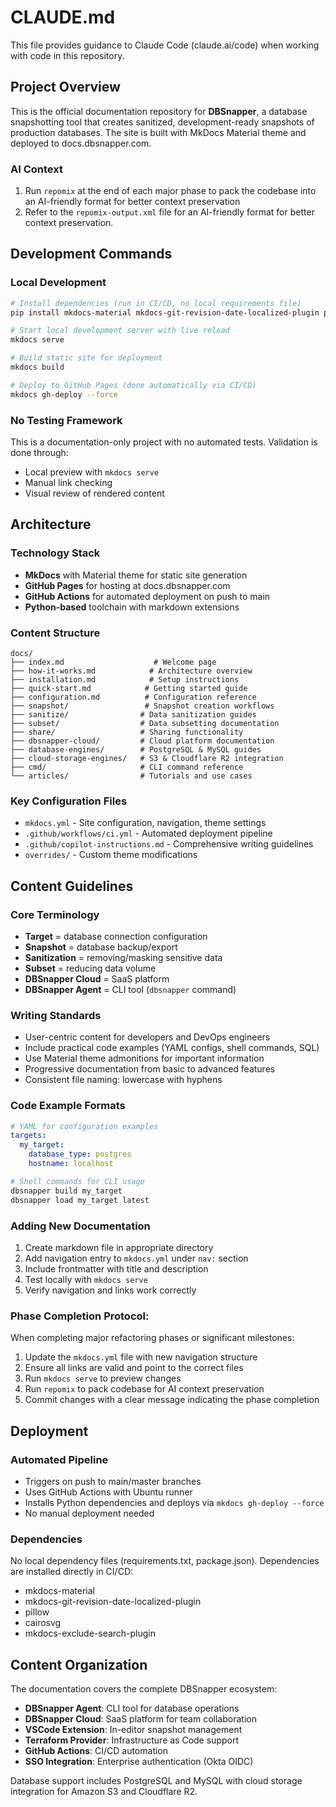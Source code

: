 # CLAUDE.md

This file provides guidance to Claude Code (claude.ai/code) when working with code in this repository.

## Project Overview

This is the official documentation repository for **DBSnapper**, a database snapshotting tool that creates sanitized, development-ready snapshots of production databases. The site is built with MkDocs Material theme and deployed to docs.dbsnapper.com.

### AI Context

1. Run `repomix` at the end of each major phase to pack the codebase into an AI-friendly format for better context preservation
2. Refer to the `repomix-output.xml` file for an AI-friendly format for better context preservation.

## Development Commands

### Local Development

```bash
# Install dependencies (run in CI/CD, no local requirements file)
pip install mkdocs-material mkdocs-git-revision-date-localized-plugin pillow cairosvg mkdocs-exclude-search-plugin

# Start local development server with live reload
mkdocs serve

# Build static site for deployment
mkdocs build

# Deploy to GitHub Pages (done automatically via CI/CD)
mkdocs gh-deploy --force
```

### No Testing Framework

This is a documentation-only project with no automated tests. Validation is done through:

- Local preview with `mkdocs serve`
- Manual link checking
- Visual review of rendered content

## Architecture

### Technology Stack

- **MkDocs** with Material theme for static site generation
- **GitHub Pages** for hosting at docs.dbsnapper.com
- **GitHub Actions** for automated deployment on push to main
- **Python-based** toolchain with markdown extensions

### Content Structure

```
docs/
├── index.md                    # Welcome page
├── how-it-works.md            # Architecture overview
├── installation.md            # Setup instructions
├── quick-start.md            # Getting started guide
├── configuration.md          # Configuration reference
├── snapshot/                 # Snapshot creation workflows
├── sanitize/                # Data sanitization guides
├── subset/                  # Data subsetting documentation
├── share/                   # Sharing functionality
├── dbsnapper-cloud/         # Cloud platform documentation
├── database-engines/        # PostgreSQL & MySQL guides
├── cloud-storage-engines/   # S3 & Cloudflare R2 integration
├── cmd/                     # CLI command reference
└── articles/                # Tutorials and use cases
```

### Key Configuration Files

- `mkdocs.yml` - Site configuration, navigation, theme settings
- `.github/workflows/ci.yml` - Automated deployment pipeline
- `.github/copilot-instructions.md` - Comprehensive writing guidelines
- `overrides/` - Custom theme modifications

## Content Guidelines

### Core Terminology

- **Target** = database connection configuration
- **Snapshot** = database backup/export
- **Sanitization** = removing/masking sensitive data
- **Subset** = reducing data volume
- **DBSnapper Cloud** = SaaS platform
- **DBSnapper Agent** = CLI tool (`dbsnapper` command)

### Writing Standards

- User-centric content for developers and DevOps engineers
- Include practical code examples (YAML configs, shell commands, SQL)
- Use Material theme admonitions for important information
- Progressive documentation from basic to advanced features
- Consistent file naming: lowercase with hyphens

### Code Example Formats

```yaml
# YAML for configuration examples
targets:
  my_target:
    database_type: postgres
    hostname: localhost
```

```bash
# Shell commands for CLI usage
dbsnapper build my_target
dbsnapper load my_target latest
```

### Adding New Documentation

1. Create markdown file in appropriate directory
2. Add navigation entry to `mkdocs.yml` under `nav:` section
3. Include frontmatter with title and description
4. Test locally with `mkdocs serve`
5. Verify navigation and links work correctly

### Phase Completion Protocol:

When completing major refactoring phases or significant milestones:

1. Update the `mkdocs.yml` file with new navigation structure
2. Ensure all links are valid and point to the correct files
3. Run `mkdocs serve` to preview changes
4. Run `repomix` to pack codebase for AI context preservation
5. Commit changes with a clear message indicating the phase completion

## Deployment

### Automated Pipeline

- Triggers on push to main/master branches
- Uses GitHub Actions with Ubuntu runner
- Installs Python dependencies and deploys via `mkdocs gh-deploy --force`
- No manual deployment needed

### Dependencies

No local dependency files (requirements.txt, package.json). Dependencies are installed directly in CI/CD:

- mkdocs-material
- mkdocs-git-revision-date-localized-plugin
- pillow
- cairosvg
- mkdocs-exclude-search-plugin

## Content Organization

The documentation covers the complete DBSnapper ecosystem:

- **DBSnapper Agent**: CLI tool for database operations
- **DBSnapper Cloud**: SaaS platform for team collaboration
- **VSCode Extension**: In-editor snapshot management
- **Terraform Provider**: Infrastructure as Code support
- **GitHub Actions**: CI/CD automation
- **SSO Integration**: Enterprise authentication (Okta OIDC)

Database support includes PostgreSQL and MySQL with cloud storage integration for Amazon S3 and Cloudflare R2.

